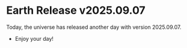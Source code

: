 # Earth Release v2025.09.07
Today, the universe has released another day with version 2025.09.07.
- Enjoy your day!

